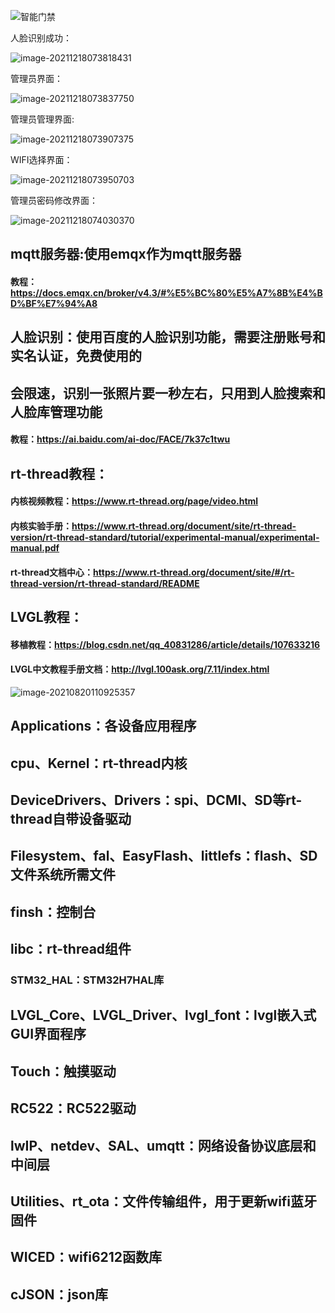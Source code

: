 ![智能门禁](.assets/%E6%99%BA%E8%83%BD%E9%97%A8%E7%A6%81.png)

人脸识别成功：

![image-20211218073818431](.assets/image-20211218073818431.png)

管理员界面：

![image-20211218073837750](.assets/image-20211218073837750.png)

管理员管理界面:

![image-20211218073907375](.assets/image-20211218073907375.png)

WIFI选择界面：

![image-20211218073950703](.assets/image-20211218073950703.png)

管理员密码修改界面：

![image-20211218074030370](.assets/image-20211218074030370.png)



## mqtt服务器:使用emqx作为mqtt服务器

#### 	教程：https://docs.emqx.cn/broker/v4.3/#%E5%BC%80%E5%A7%8B%E4%BD%BF%E7%94%A8

## 人脸识别：使用百度的人脸识别功能，需要注册账号和实名认证，免费使用的

## 会限速，识别一张照片要一秒左右，只用到人脸搜索和人脸库管理功能

#### 	教程：https://ai.baidu.com/ai-doc/FACE/7k37c1twu

## rt-thread教程：

#### 	内核视频教程：https://www.rt-thread.org/page/video.html

#### 	内核实验手册：https://www.rt-thread.org/document/site/rt-thread-version/rt-thread-standard/tutorial/experimental-manual/experimental-manual.pdf

#### 	rt-thread文档中心：https://www.rt-thread.org/document/site/#/rt-thread-version/rt-thread-standard/README

## LVGL教程：

#### 	移植教程：https://blog.csdn.net/qq_40831286/article/details/107633216

#### 	LVGL中文教程手册文档：http://lvgl.100ask.org/7.11/index.html

![image-20210820110925357](.assets/image-20210820110925357.png)

## Applications：各设备应用程序

## cpu、Kernel：rt-thread内核

## DeviceDrivers、Drivers：spi、DCMI、SD等rt-thread自带设备驱动

## Filesystem、fal、EasyFlash、littlefs：flash、SD文件系统所需文件

## finsh：控制台

## libc：rt-thread组件

### STM32_HAL：STM32H7HAL库

## LVGL_Core、LVGL_Driver、lvgl_font：lvgl嵌入式GUI界面程序

## Touch：触摸驱动

## RC522：RC522驱动

## lwIP、netdev、SAL、umqtt：网络设备协议底层和中间层

## Utilities、rt_ota：文件传输组件，用于更新wifi蓝牙固件

## WICED：wifi6212函数库

## cJSON：json库